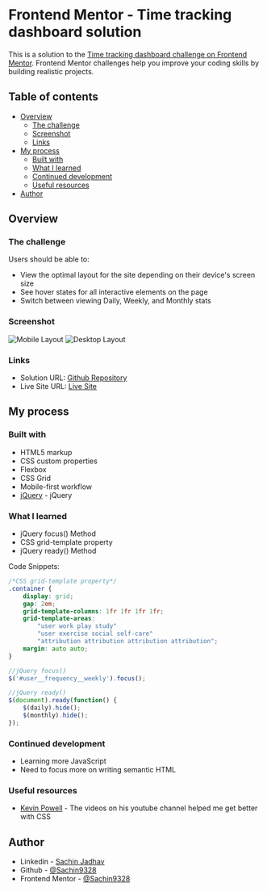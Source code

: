 # Frontend Mentor - Time tracking dashboard solution

This is a solution to the [Time tracking dashboard challenge on Frontend Mentor](https://www.frontendmentor.io/challenges/time-tracking-dashboard-UIQ7167Jw). Frontend Mentor challenges help you improve your coding skills by building realistic projects. 

## Table of contents

- [Overview](#overview)
  - [The challenge](#the-challenge)
  - [Screenshot](#screenshot)
  - [Links](#links)
- [My process](#my-process)
  - [Built with](#built-with)
  - [What I learned](#what-i-learned)
  - [Continued development](#continued-development)
  - [Useful resources](#useful-resources)
- [Author](#author)

## Overview

### The challenge

Users should be able to:

- View the optimal layout for the site depending on their device's screen size
- See hover states for all interactive elements on the page
- Switch between viewing Daily, Weekly, and Monthly stats

### Screenshot

![Mobile Layout](https://i.imgur.com/ywHQV5z.png)
![Desktop Layout](https://i.imgur.com/I235n26.png)

### Links

- Solution URL: [Github Repository](https://github.com/Sachin9328/time-tracking-dashboard-main)
- Live Site URL: [Live Site](https://sachin9328.github.io/time-tracking-dashboard-main/)

## My process

### Built with

- HTML5 markup
- CSS custom properties
- Flexbox
- CSS Grid
- Mobile-first workflow
- [jQuery](https://jquery.com/) - jQuery

### What I learned

- jQuery focus() Method 
- CSS grid-template property
- jQuery ready() Method

Code Snippets:

```css
/*CSS grid-template property*/ 
.container {
    display: grid;
    gap: 2em;
    grid-template-columns: 1fr 1fr 1fr 1fr;
    grid-template-areas: 
        "user work play study"
        "user exercise social self-care"
        "attribution attribution attribution attribution";
    margin: auto auto;    
}
```
```js
//jQuery focus()
$('#user__frequency__weekly').focus();
```
```js
//jQuery ready()
$(document).ready(function() {
    $(daily).hide();
    $(monthly).hide();
});
```

### Continued development

- Learning more JavaScript
- Need to focus more on writing semantic HTML

### Useful resources

- [Kevin Powell](https://www.youtube.com/kepowob) - The videos on his youtube channel helped me get better with CSS

## Author

- Linkedin - [Sachin Jadhav](https://www.linkedin.com/in/sachin-jadhav-651a71127/)
- Github - [@Sachin9328](https://github.com/Sachin9328)
- Frontend Mentor - [@Sachin9328](https://www.frontendmentor.io/profile/Sachin9328)

